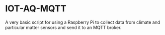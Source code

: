 # IOT-AQ-MQTT

A very basic script for using a Raspberry Pi to collect data from climate and particular matter sensors and send it to an MQTT broker.
